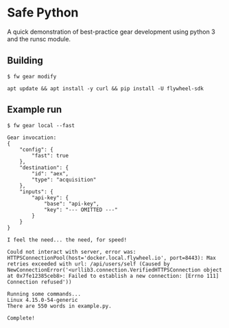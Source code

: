 # Safe Python

A quick demonstration of best-practice gear development using python 3 and the runsc module.

## Building

```
$ fw gear modify

apt update && apt install -y curl && pip install -U flywheel-sdk
```

## Example run

```
$ fw gear local --fast

Gear invocation:
{
    "config": {
        "fast": true
    },
    "destination": {
        "id": "aex",
        "type": "acquisition"
    },
    "inputs": {
        "api-key": {
            "base": "api-key",
            "key": "--- OMITTED ---"
        }
    }
}

I feel the need... the need, for speed!

Could not interact with server, error was:
HTTPSConnectionPool(host='docker.local.flywheel.io', port=8443): Max retries exceeded with url: /api/users/self (Caused by NewConnectionError('<urllib3.connection.VerifiedHTTPSConnection object at 0x7fe12385ceb8>: Failed to establish a new connection: [Errno 111] Connection refused'))

Running some commands...
Linux 4.15.0-54-generic
There are 550 words in example.py.

Complete!
```

